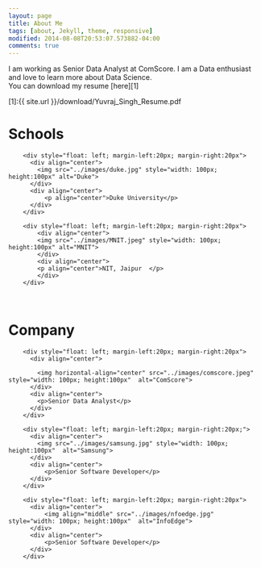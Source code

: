 ```yaml
---
layout: page
title: About Me
tags: [about, Jekyll, theme, responsive]
modified: 2014-08-08T20:53:07.573882-04:00
comments: true
---
```


I am working as Senior Data Analyst at ComScore. I am a Data enthusiast and love to learn more about Data Science.  
You can download my resume [here][1]

[1]:{{ site.url }}/download/Yuvraj_Singh_Resume.pdf

<div markdown="0">

  <div>
        <div>
          <h1>Schools</h1>
        </div>

        <div style="float: left; margin-left:20px; margin-right:20px">
          <div align="center">
            <img src="../images/duke.jpg" style="width: 100px; height:100px" alt="Duke">
          </div>
          <div align="center">
              <p align="center">Duke University</p>
          </div>
        </div>

        <div style="float: left; margin-left:20px; margin-right:20px">
            <div align="center">
            <img src="../images/MNIT.jpeg" style="width: 100px; height:100px" alt="MNIT">
            </div>
            <div align="center">
            <p align="center">NIT, Jaipur  </p>
            </div>
        </div>
  </div>
  <br style="clear:both"/>
  <div>
        <div>
          <h1>Company</h1>
        </div>

        <div style="float: left; margin-left:20px; margin-right:20px">
          <div align="center">

            <img horizontal-align="center" src="../images/comscore.jpeg" style="width: 100px; height:100px"  alt="ComScore">
          </div>
          <div align="center">
            <p>Senior Data Analyst</p>
          </div>
        </div>

        <div style="float: left; margin-left:20px; margin-right:20px;">
          <div align="center">
            <img src="../images/samsung.jpg" style="width: 100px; height:100px"  alt="Samsung">
          </div>
          <div align="center">
              <p>Senior Software Developer</p>
          </div>
        </div>

        <div style="float: left; margin-left:20px; margin-right:20px">
          <div align="center">
              <img align="middle" src="../images/nfoedge.jpg" style="width: 100px; height:100px"  alt="InfoEdge">
          </div>
          <div align="center">
              <p>Senior Software Developer</p>
          </div>
        </div>
  </div>

</div>
